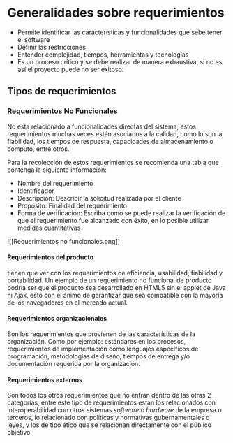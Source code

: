 
# Generalidades  sobre requerimientos

- Permite identificar las características y funcionalidades que sebe tener el software
- Definir las restricciones
- Entender complejidad, tiempos, herramientas y tecnologías
- Es un proceso crítico y se debe realizar de manera exhaustiva, si no es así el proyecto puede no ser exitoso.

## Tipos de requerimientos

### Requerimientos No Funcionales

No esta relacionado a funcionalidades directas del sistema, estos requerimientos muchas veces están asociados a la calidad, como lo son la fiabilidad, los tiempos de respuesta, capacidades de almacenamiento o computo, entre otros.

Para la recolección de estos requerimientos se recomienda una tabla que contenga la siguiente información: 
- Nombre del requerimiento
- Identificador
- Descripción: Describir la solicitud realizada por el cliente
- Propósito: Finalidad del requerimiento
- Forma de verificación: Escriba como se puede realizar la verificación de que el requerimiento fue alcanzado con éxito, en lo posible utilizar medidas cuantitativas

![[Requerimientos no funcionales.png]]

#### Requerimientos del producto

tienen que ver con los requerimientos de eficiencia, usabilidad, fiabilidad y portabilidad. Un ejemplo de un requerimiento no funcional de producto podría ser que el producto sea desarrollado en HTML5 sin el applet de Java ni Ajax, esto con el ánimo de garantizar que sea compatible con la mayoría de los navegadores en el mercado actual.

#### Requerimientos organizacionales

Son los requerimientos que provienen de las características de la organización. Como por ejemplo: estándares en los procesos, requerimientos de implementación como lenguajes específicos de programación, metodologías de diseño, tiempos de entrega y/o documentación requerida por la organización.

#### Requerimientos externos

Son todos los otros requerimientos que no entran dentro de las otras 2 categorías, entre este tipo de requerimientos están los relacionados con interoperabilidad con otros sistemas _software_ o _hardware_ de la empresa o terceros, lo relacionado con políticas y normativas gubernamentales o leyes, y los de tipo ético que se relacionan directamente con el público objetivo